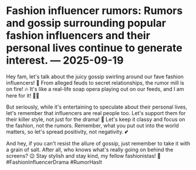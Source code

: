 # Fashion influencer rumors: Rumors and gossip surrounding popular fashion influencers and their personal lives continue to generate interest. — 2025-09-19

Hey fam, let's talk about the juicy gossip swirling around our fave fashion influencers! 🌟 From alleged feuds to secret relationships, the rumor mill is on fire! 🔥 It's like a real-life soap opera playing out on our feeds, and I am here for it! 💁‍♀️ 

But seriously, while it's entertaining to speculate about their personal lives, let's remember that influencers are real people too. Let's support them for their killer style, not just for the drama! 🙌 Let's keep it classy and focus on the fashion, not the rumors. Remember, what you put out into the world matters, so let's spread positivity, not negativity. 💕 

And hey, if you can't resist the allure of gossip, just remember to take it with a grain of salt. After all, who knows what's really going on behind the screens? 😉 Stay stylish and stay kind, my fellow fashionistas! 💅 #FashionInfluencerDrama #RumorHasIt